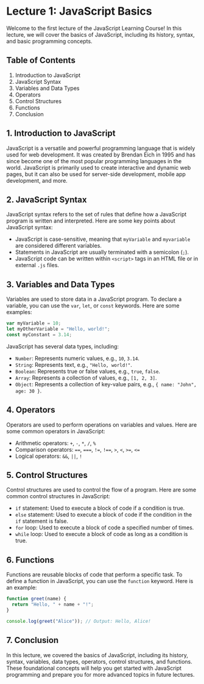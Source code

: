 # Lecture 1: JavaScript Basics

Welcome to the first lecture of the JavaScript Learning Course! In this lecture, we will cover the basics of JavaScript, including its history, syntax, and basic programming concepts.

## Table of Contents

1. Introduction to JavaScript
2. JavaScript Syntax
3. Variables and Data Types
4. Operators
5. Control Structures
6. Functions
7. Conclusion

## 1. Introduction to JavaScript

JavaScript is a versatile and powerful programming language that is widely used for web development. It was created by Brendan Eich in 1995 and has since become one of the most popular programming languages in the world. JavaScript is primarily used to create interactive and dynamic web pages, but it can also be used for server-side development, mobile app development, and more.

## 2. JavaScript Syntax

JavaScript syntax refers to the set of rules that define how a JavaScript program is written and interpreted. Here are some key points about JavaScript syntax:

- JavaScript is case-sensitive, meaning that `myVariable` and `myvariable` are considered different variables.
- Statements in JavaScript are usually terminated with a semicolon (`;`).
- JavaScript code can be written within `<script>` tags in an HTML file or in external `.js` files.

## 3. Variables and Data Types

Variables are used to store data in a JavaScript program. To declare a variable, you can use the `var`, `let`, or `const` keywords. Here are some examples:

```javascript
var myVariable = 10;
let myOtherVariable = "Hello, world!";
const myConstant = 3.14;
```

JavaScript has several data types, including:

- `Number`: Represents numeric values, e.g., `10`, `3.14`.
- `String`: Represents text, e.g., `"Hello, world!"`.
- `Boolean`: Represents true or false values, e.g., `true`, `false`.
- `Array`: Represents a collection of values, e.g., `[1, 2, 3]`.
- `Object`: Represents a collection of key-value pairs, e.g., `{ name: "John", age: 30 }`.

## 4. Operators

Operators are used to perform operations on variables and values. Here are some common operators in JavaScript:

- Arithmetic operators: `+`, `-`, `*`, `/`, `%`
- Comparison operators: `==`, `===`, `!=`, `!==`, `>`, `<`, `>=`, `<=`
- Logical operators: `&&`, `||`, `!`

## 5. Control Structures

Control structures are used to control the flow of a program. Here are some common control structures in JavaScript:

- `if` statement: Used to execute a block of code if a condition is true.
- `else` statement: Used to execute a block of code if the condition in the `if` statement is false.
- `for` loop: Used to execute a block of code a specified number of times.
- `while` loop: Used to execute a block of code as long as a condition is true.

## 6. Functions

Functions are reusable blocks of code that perform a specific task. To define a function in JavaScript, you can use the `function` keyword. Here is an example:

```javascript
function greet(name) {
  return "Hello, " + name + "!";
}

console.log(greet("Alice")); // Output: Hello, Alice!
```

## 7. Conclusion

In this lecture, we covered the basics of JavaScript, including its history, syntax, variables, data types, operators, control structures, and functions. These foundational concepts will help you get started with JavaScript programming and prepare you for more advanced topics in future lectures.
